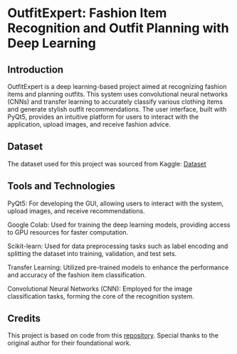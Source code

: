 # OutfitExpert: Fashion Item Recognition and Outfit Planning with Deep Learning

## Introduction
OutfitExpert is a deep learning-based project aimed at recognizing fashion items and planning outfits. This system uses convolutional neural networks (CNNs) and transfer learning to accurately classify various clothing items and generate stylish outfit recommendations. The user interface, built with PyQt5, provides an intuitive platform for users to interact with the application, upload images, and receive fashion advice.


## Dataset
The dataset used for this project was sourced from Kaggle:
[Dataset](https://www.kaggle.com/datasets/paramaggarwal/fashion-product-images-small)

## Tools and Technologies
PyQt5: For developing the GUI, allowing users to interact with the system, upload images, and receive recommendations.

Google Colab: Used for training the deep learning models, providing access to GPU resources for faster computation.

Scikit-learn: Used for data preprocessing tasks such as label encoding and splitting the dataset into training, validation, and test sets.

Transfer Learning: Utilized pre-trained models to enhance the performance and accuracy of the fashion item classification.

Convolutional Neural Networks (CNN): Employed for the image classification tasks, forming the core of the recognition system.


## Credits
This project is based on code from this [repository](https://github.com/KefanPing/Outfit_Recommendation_Project). Special thanks to the original author for their foundational work.


